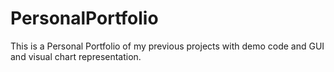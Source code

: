 # PersonalPortfolio
This is a Personal Portfolio of my previous projects with demo code and GUI and visual chart representation.
